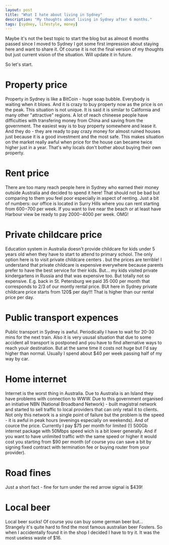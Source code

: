 ```yaml
---
layout: post
title: "What I hate about living in Sydney"
description: "My thoughts about living in Sydney after 6 months."
tags: [sydney, lifestyle, money]
---
```


Maybe it's not the best topic to start the blog but as almost 6 months passed since I moved to Sydney I got some first impression about staying here and want to share it. Of course it is not the final version of my thoughts but just current vision of the situation. Will update it in future.

So let's start. 

# Property price

Property in Sydney is like a BitCoin - huge soap bubble. Everybody is waiting when it blows. And it is crazy to buy property now as the price is on the peak. This situation is not unique. It is said it is similar to California and many other "attractive" regions. A lot of reach chineese people have difficulties with transfering money from China and saving from the government. The easiest way is to buy property somewhere and lease it. And they do - they are ready to pay crazy money for almost ruined houses just because it is a good investment and the most safe. This makes situation on the market really awful when price for the house can became twice higher just in a year. That's why locals don't bother about buying their own property.

# Rent price

There are too many reach people here in Sydney who earned their money outside Australia and decided to spend it here! That should not be bad but comparing to them you feel poor especially in aspect of renting. Just a bit of numbers: our office is located in Surry Hills where you can rent starting from $600-$700 per week. If you want to live near the beach or at least have Harbour view be ready to pay $2000-$4000 per week. OMG!

# Private childcare price

Education system in Australia doesn't provide childcare for kids under 5 years old when they have to start to attend to primary school. The only option here is to visit private childcare centers . but the prices are terrible! I understand that private childcare is expensive everywhere because parents prefer to have the best service for their kids. But... my kids visited private kindergartens in Russia and that was expensive too. But totally not so expensive. E.g. back in St. Petersburg we paid 35 000 per month that corresponds to 2/3  of our montly rental price. BUt here in Sydney private childcare price starts from 120$ per day!!! That is higher than our rental price per day.

# Public transport expences

Public transport in Sydney is awful. Periodically I have to wait for 20-30 mins for the next train. Also it is very ususal situation that due to some accident all transport is postponed and you have to find alternative ways to reach youir destination. But at the same time it costs not huge but I'd say higher than normal. Usually I spend about $40 per week passing half of my way by car.

# Home internet

Internet is the worst thing in Australia. Due to Australia is an Island they have problems with connection to WWW. Due to this government organised an initiative NBN (National Broadband Network) - built magistral network and started to sell traffic to local providers that can only retail it to clients. Not only this network is a single point of failure but the problem is the speed - it is awful in peak hours (evenings especially on weekends). And of cource the price. Currently I pay $75 per month for limited (!) 500Gb internet package with 50Mbps speed wich is a bit lower generally. And if you want to have unlimited traffic with the same speed or higher it would cost you starting from $90 per month (of course you can save a bit by signing fixed contract with termination fee or buying router from your provider).

# Road fines

Just a short fact - fine for turn under the red arrow signal is $439!

# Local beer

Local beer sucks! Of course you can buy some german beer but... Strangely it's quite hard to find the most famous australian beer Fosters. So when I accidentally found it in the shop I decided I have to try it. It was the most useless waste of $16.